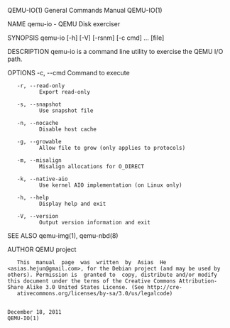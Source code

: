 QEMU-IO(1)                                                                                                                                      General Commands Manual                                                                                                                                      QEMU-IO(1)

NAME
       qemu-io - QEMU Disk exerciser

SYNOPSIS
       qemu-io [-h] [-V] [-rsnm] [-c cmd] ... [file]

DESCRIPTION
       qemu-io is a command line utility to exercise the QEMU I/O path.

OPTIONS
       -c, --cmd <cmd>
              Command to execute

       -r, --read-only
              Export read-only

       -s, --snapshot
              Use snapshot file

       -n, --nocache
              Disable host cache

       -g, --growable
              Allow file to grow (only applies to protocols)

       -m, --misalign
              Misalign allocations for O_DIRECT

       -k, --native-aio
              Use kernel AIO implementation (on Linux only)

       -h, --help
              Display help and exit

       -V, --version
              Output version information and exit

SEE ALSO
       qemu-img(1), qemu-nbd(8)

AUTHOR
       QEMU project

       This  manual  page  was  written  by  Asias  He <asias.hejun@gmail.com>, for the Debian project (and may be used by others). Permission is  granted to  copy, distribute and/or modify this document under the terms of the Creative Commons Attribution-Share Alike 3.0 United States License. (See http://cre‐
       ativecommons.org/licenses/by-sa/3.0/us/legalcode)

                                                                                                                                                   December 18, 2011                                                                                                                                         QEMU-IO(1)
